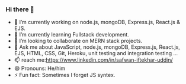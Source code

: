 ### Hi there 👋
- 🔭 I’m currently working on node.js, mongoDB, Express.js, React.js & EJS.
- 🌱 I’m currently learning Fullstack development.
- 👯 I’m looking to collaborate on MERN stack projects.
- 💬 Ask me about JavaScript, node.js, mongoDB, Express.js, React.js, EJS, HTML, CSS, Git, Heroku, unit testing and integration testing  ...
- 📫 reach me:https://www.linkedin.com/in/safwan-iftekhar-uddin/ 
- 😄 Pronouns: He/him
- ⚡ Fun fact: Sometimes I forget JS syntex.

